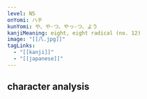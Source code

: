 ```yaml
---
level: N5
onYomi: ハチ
kunYomi: や、や-つ、やっ-つ、よう
kanjiMeaning: eight, eight radical (no. 12)
image: "[[八.jpg]]"
tagLinks:
  - "[[kanji]]"
  - "[[japanese]]"
---
```

## character analysis
